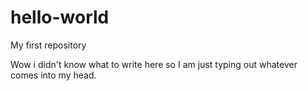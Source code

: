 # hello-world
My first repository

Wow i didn't know what to write here so I am just typing out whatever comes into my head.
